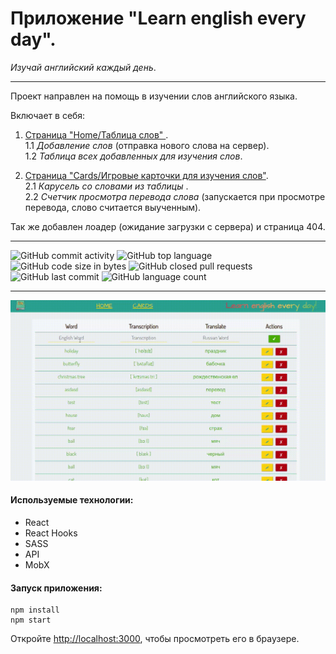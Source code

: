 # Приложение "Learn english every day".

_Изучай английский каждый день_.

---

<!-- здесь ссылка на гитхаб пэйдж -->

Проект направлен на помощь в изучении слов английского языка.

Включает в себя:

1. <ins>Страница "Home/Таблица слов" </ins>. <br>
   1.1 _Добавление слов_ (отправка нового слова на сервер).<br>
   1.2 _Таблица всех добавленных для изучения слов_.<br>

2. <ins>Страница "Cards/Игровые карточки для изучения слов"</ins>.<br>
   2.1 _Карусель со словами из таблицы_ .<br>
   2.2 _Счетчик просмотра перевода слова_ (запускается при просмотре перевода, слово считается выученным).<br>

Так же добавлен лоадер (ожидание загрузки с сервера) и  страница 404.

---

![GitHub commit activity](https://img.shields.io/github/commit-activity/y/JBatsyus/english_cards?color=%23ffcc00) ![GitHub top language](https://img.shields.io/github/languages/top/JBatsyus/english_cards?color=%23ffcc00) ![GitHub code size in bytes](https://img.shields.io/github/languages/code-size/JBatsyus/english_cards?color=%23ffcc00) ![GitHub closed pull requests](https://img.shields.io/github/issues-pr-closed/JBatsyus/english_cards) ![GitHub last commit](https://img.shields.io/github/last-commit/JBatsyus/english_cards?color=%23ffcc00) ![GitHub language count](https://img.shields.io/github/languages/count/JBatsyus/english_cards?color=%23ffcc00) 

---

![gif](https://github.com/JBatsyus/english_cards/blob/main/card_eng/src/assets/images/readme.gif)

#### Используемые технологии:

- React
- React Hooks
- SASS
- API
- MobX

#### Запуск приложения:

```
npm install
npm start
```

Откройте [http://localhost:3000](http://localhost:3000), чтобы просмотреть его в браузере.
